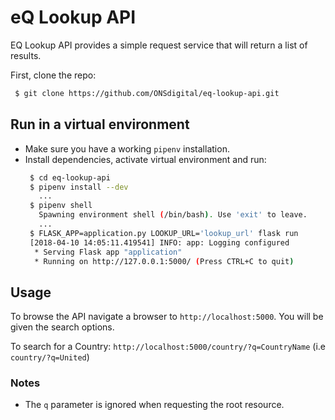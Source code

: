 # eQ Lookup API

EQ Lookup API provides a simple request service that will return a list of results.

First, clone the repo:
  ```bash
   $ git clone https://github.com/ONSdigital/eq-lookup-api.git
   ```
 
## Run in a virtual environment
- Make sure you have a working `pipenv` installation.
- Install dependencies, activate virtual environment and run:
  ```bash
   $ cd eq-lookup-api
   $ pipenv install --dev
     ...
   $ pipenv shell
     Spawning environment shell (/bin/bash). Use 'exit' to leave.
     ...
   $ FLASK_APP=application.py LOOKUP_URL='lookup_url' flask run
   [2018-04-10 14:05:11.419541] INFO: app: Logging configured
    * Serving Flask app "application"
    * Running on http://127.0.0.1:5000/ (Press CTRL+C to quit)   
  ```

## Usage
To browse the API navigate a browser to `http://localhost:5000`.  You will be given the search options.

To search for a Country: `http://localhost:5000/country/?q=CountryName` (i.e `country/?q=United`)


### Notes
- The `q` parameter is ignored when requesting the root resource.